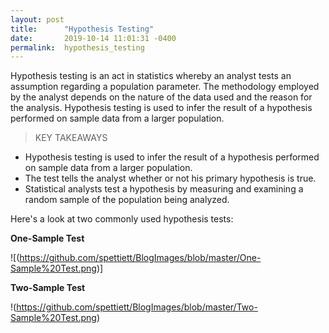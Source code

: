 ```yaml
---
layout: post
title:      "Hypothesis Testing"
date:       2019-10-14 11:01:31 -0400
permalink:  hypothesis_testing
---
```



Hypothesis testing is an act in statistics whereby an analyst tests an assumption regarding a population parameter. The methodology employed by the analyst depends on the nature of the data used and the reason for the analysis. Hypothesis testing is used to infer the result of a hypothesis performed on sample data from a larger population. 


> KEY TAKEAWAYS
* Hypothesis testing is used to infer the result of a hypothesis performed on sample data from a larger population.
* The test tells the analyst whether or not his primary hypothesis is true.
* Statistical analysts test a hypothesis by measuring and examining a random sample of the population being analyzed.

Here's a look at two commonly used hypothesis tests:

**One-Sample Test**

![(https://github.com/spettiett/BlogImages/blob/master/One-Sample%20Test.png)]



**Two-Sample Test**

!(https://github.com/spettiett/BlogImages/blob/master/Two-Sample%20Test.png)
